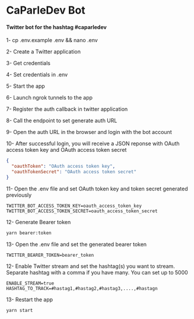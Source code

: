 # CaParleDev Bot

#### Twitter bot for the hashtag #caparledev

1- cp .env.example .env && nano .env

2- Create a Twitter application

3- Get credentials

4- Set credentials in .env

5- Start the app

6- Launch ngrok tunnels to the app

7- Register the auth callback in twitter application

8- Call the endpoint to set generate auth URL

9- Open the auth URL in the browser and login with the bot account

10- After successful login, you will receive a JSON reponse with OAuth access token key and OAuth access token secret
```json
{
  "oauthToken": "OAuth access token key",
  "oauthTokenSecret": "OAuth access token secret"
}
```

11- Open the .env file and set OAuth token key and token secret generated previously
```dotenv
TWITTER_BOT_ACCESS_TOKEN_KEY=oauth_access_token_key
TWITTER_BOT_ACCESS_TOKEN_SECRET=oauth_access_token_secret
```
12- Generate Bearer token
```bash
yarn bearer:token
```

13- Open the .env file and set the generated bearer token
```dotenv
TWITTER_BEARER_TOKEN=bearer_token
```

12- Enable Twitter stream and set the hashtag(s) you want to stream. Separate hashtag with a comma if you have many. You can set up to 5000
```dotenv
ENABLE_STREAM=true
HASHTAG_TO_TRACK=#hastag1,#hastag2,#hastag3,....,#hastagn
```

13- Restart the app
```shell
yarn start
```